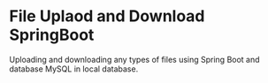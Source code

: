 # File Uplaod and Download SpringBoot
Uploading and downloading any types of files using Spring Boot and database MySQL in local database.
